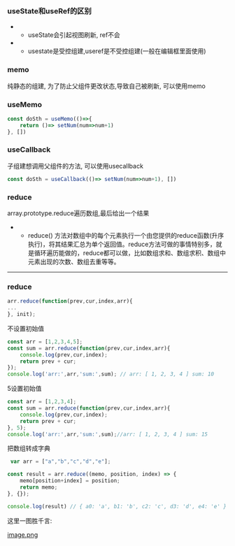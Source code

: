 ### useState和useRef的区别
* * useState会引起视图刷新, ref不会
* * usestate是受控组建,useref是不受控组建(一般在编辑框里面使用)
### memo
纯静态的组建, 为了防止父组件更改状态,导致自己被刷新, 可以使用memo
### useMemo
```js
const doSth = useMemo(()=>{
    return ()=> setNum(num=>num+1)
}, [])
```
### useCallback
子组建想调用父组件的方法, 可以使用usecallback
```js
const doSth = useCallback(()=> setNum(num=>num+1), [])
```


### reduce
array.prototype.reduce遍历数组,最后给出一个结果
* * reduce() 方法对数组中的每个元素执行一个由您提供的reduce函数(升序执行)，将其结果汇总为单个返回值。reduce方法可做的事情特别多，就是循环遍历能做的，reduce都可以做，比如数组求和、数组求积、数组中元素出现的次数、数组去重等等。




----------------------------

### reduce
```js
arr.reduce(function(prev,cur,index,arr){
...
}, init);
```

不设置初始值
```js
const arr = [1,2,3,4,5];
const sum = arr.reduce(function(prev,cur,index,arr){
    console.log(prev,cur,index);
    return prev + cur;
});
console.log('arr:',arr,'sum:',sum); // arr: [ 1, 2, 3, 4 ] sum: 10
```

5设置初始值
```js
const arr = [1,2,3,4];
const sum = arr.reduce(function(prev,cur,index,arr){
    console.log(prev,cur,index);
    return prev + cur;
}, 5);
console.log('arr:',arr,'sum:',sum);//arr: [ 1, 2, 3, 4 ] sum: 15
```

把数组转成字典
```js
 var arr = ["a","b","c","d","e"];

const result = arr.reduce((memo, position, index) => {
    memo[position+index] = position;
    return memo;
}, {});

console.log(result) // { a0: 'a', b1: 'b', c2: 'c', d3: 'd', e4: 'e' }
```

这里一图胜千言: 

[image.png](https://img2020.cnblogs.com/blog/1070220/202005/1070220-20200520114041615-409264267.png)